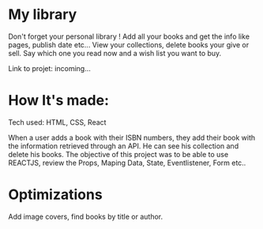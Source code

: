 # My library
Don't forget your personal library ! 
Add all your books and get the info like pages, publish date etc...
View your collections, delete books your give or sell.
Say which one you read now and a wish list you want to buy.

Link to projet: incoming...

# How It's made:

Tech used: HTML, CSS, React

When a user adds a book with their ISBN numbers, they add their book with the information retrieved through an API. 
He can see his collection and delete his books.
The objective of this project was to be able to use REACTJS, review the Props, Maping Data, State, Eventlistener, Form etc..

# Optimizations

Add image covers, find books by title or author.
